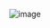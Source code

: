 ![image](https://github.com/gustavohpereira/bertoti/assets/108089562/8136d723-1ba2-4444-81da-6af2694666c0)
